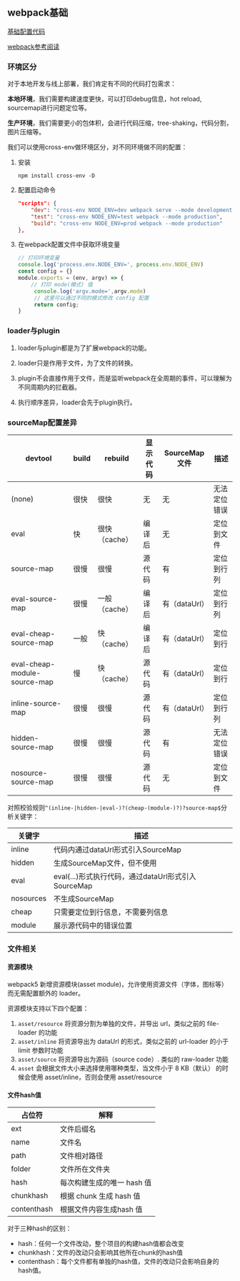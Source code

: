 ## webpack基础

[基础配置代码](https://github.com/funny741643/webpack-learn/tree/main/webpack-base)

[webpack参考阅读](https://juejin.cn/post/7023242274876162084)

### 环境区分

对于本地开发与线上部署，我们肯定有不同的代码打包需求：

**本地环境**，我们需要构建速度更快，可以打印debug信息，hot reload, sourcemap进行问题定位等。

**生产环境**，我们需要更小的包体积，会进行代码压缩，tree-shaking，代码分割，图片压缩等。

我们可以使用cross-env做环境区分，对不同环境做不同的配置：

1. 安装

   ```
   npm install cross-env -D
   ```

2. 配置启动命令

   ```json
   "scripts": {
       "dev": "cross-env NODE_ENV=dev webpack serve --mode development", 
       "test": "cross-env NODE_ENV=test webpack --mode production",
       "build": "cross-env NODE_ENV=prod webpack --mode production"
   },
   ```

3. 在webpack配置文件中获取环境变量

   ```javascript
   // 打印环境变量
   console.log('process.env.NODE_ENV=', process.env.NODE_ENV)
   const config = {}
   module.exports = (env, argv) => {
       // 打印 mode(模式) 值
     	console.log('argv.mode=',argv.mode)
     	// 这里可以通过不同的模式修改 config 配置
     	return config;
   }
   ```

### loader与plugin

1. loader与plugin都是为了扩展webpack的功能。

2. loader只是作用于文件，为了文件的转换。

3. plugin不会直接作用于文件，而是监听webpack在全周期的事件，可以理解为不同周期内的拦截器。

4. 执行顺序差异，loader会先于plugin执行。

### sourceMap配置差异

| devtool                      | build | rebuild       | 显示代码 | SourceMap 文件 | 描述         |
| ---------------------------- | ----- | ------------- | -------- | -------------- | ------------ |
| (none)                       | 很快  | 很快          | 无       | 无             | 无法定位错误 |
| eval                         | 快    | 很快（cache） | 编译后   | 无             | 定位到文件   |
| source-map                   | 很慢  | 很慢          | 源代码   | 有             | 定位到行列   |
| eval-source-map              | 很慢  | 一般（cache） | 编译后   | 有（dataUrl）  | 定位到行列   |
| eval-cheap-source-map        | 一般  | 快（cache）   | 编译后   | 有（dataUrl）  | 定位到行     |
| eval-cheap-module-source-map | 慢    | 快（cache）   | 源代码   | 有（dataUrl）  | 定位到行     |
| inline-source-map            | 很慢  | 很慢          | 源代码   | 有（dataUrl）  | 定位到行列   |
| hidden-source-map            | 很慢  | 很慢          | 源代码   | 有             | 无法定位错误 |
| nosource-source-map          | 很慢  | 很慢          | 源代码   | 无             | 定位到文件   |

对照校验规则`^(inline-|hidden-|eval-)?(cheap-(module-)?)?source-map$`分析关键字：

| __关键字__ | __描述__                                            |
| ---------- | --------------------------------------------------- |
| inline     | 代码内通过dataUrl形式引入SourceMap                  |
| hidden     | 生成SourceMap文件，但不使用                         |
| eval       | eval(...)形式执行代码，通过dataUrl形式引入SourceMap |
| nosources  | 不生成SourceMap                                     |
| cheap      | 只需要定位到行信息，不需要列信息                    |
| module     | 展示源代码中的错误位置                              |

### 文件相关

#### 资源模块

webpack5 新增资源模块(asset module)，允许使用资源文件（字体，图标等）而无需配置额外的 loader。

资源模块支持以下四个配置：

1. `asset/resource` 将资源分割为单独的文件，并导出 url，类似之前的 file-loader 的功能
2. `asset/inline` 将资源导出为 dataUrl 的形式，类似之前的 url-loader 的小于 limit 参数时功能
3. `asset/source` 将资源导出为源码（source code）. 类似的 raw-loader 功能
4. `asset` 会根据文件大小来选择使用哪种类型，当文件小于 8 KB（默认） 的时候会使用 asset/inline，否则会使用 asset/resource

#### 文件hash值

| __占位符__  | __解释__                   |
| ----------- | -------------------------- |
| ext         | 文件后缀名                 |
| name        | 文件名                     |
| path        | 文件相对路径               |
| folder      | 文件所在文件夹             |
| hash        | 每次构建生成的唯一 hash 值 |
| chunkhash   | 根据 chunk 生成 hash 值    |
| contenthash | 根据文件内容生成hash 值    |

对于三种hash的区别：

* hash：任何一个文件改动，整个项目的构建hash值都会改变
* chunkhash：文件的改动只会影响其他所在chunk的hash值
* contenthash：每个文件都有单独的hash值，文件的改动只会影响自身的hash值。



